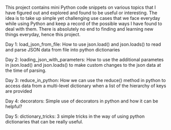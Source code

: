 This project contains mini Python code snippets on various topics that I have figured out and explored and found to be useful or interesting. The idea is to take up simple yet challenging use cases that we face everyday while using Python and keep a record of the possible ways I have found to deal with them. There is absolutely no end to finding and learning new things everyday, hence this project.

Day 1: load_json_from_file: How to use json.load() and json.loads() to read and parse JSON data from file into python dictionaries

Day 2: loading_json_with_parameters: How to use the additional parametes in json.load() and json.loads() to make custom changes to the json data at the time of parsing.

Day 3: reduce_in_python: How we can use the reduce() method in python to access data from a multi-level dictionary when a list of the hierarchy of keys are provided

Day 4: decorators: Simple use of decorators in python and how it can be helpful?

Day 5: dictionary_tricks: 3 simple tricks in the way of using python dictionaries that can be really useful.
